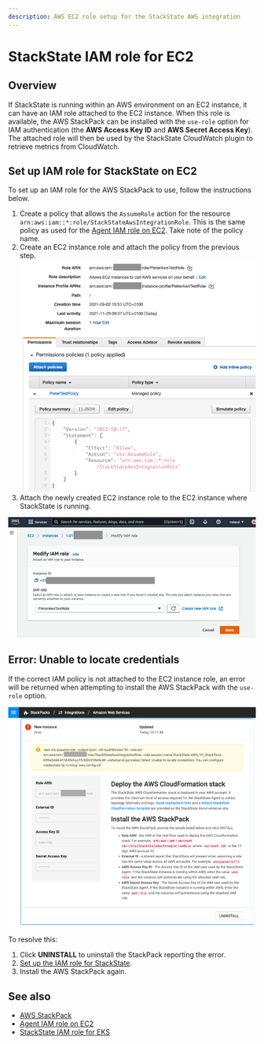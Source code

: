 ```yaml
---
description: AWS EC2 role setup for the StackState AWS integration
---
```


# StackState IAM role for EC2

## Overview

If StackState is running within an AWS environment on an EC2 instance, it can have an IAM role attached to the EC2 instance. When this role is available, the AWS StackPack can be installed with the `use-role` option for IAM authentication (the **AWS Access Key ID** and **AWS Secret Access Key**). The attached role will then be used by the StackState CloudWatch plugin to retrieve metrics from CloudWatch.

## Set up IAM role for StackState on EC2

To set up an IAM role for the AWS StackPack to use, follow the instructions below.

1. Create a policy that allows the `AssumeRole` action for the resource `arn:aws:iam::*:role/StackStateAwsIntegrationRole`. This is the same policy as used for the [Agent IAM role on EC2](aws.md#iam-role-for-agent-on-ec2). Take note of the policy name.
2. Create an EC2 instance role and attach the policy from the previous step. 
   ![Policy for AssumeRole](/.gitbook/assets/sts_on_ec2_aws_stp_02.png)
3. Attach the newly created EC2 instance role to the EC2 instance where StackState is running.

![Attach ](/.gitbook/assets/sts_on_ec2_aws_stp_03.png)

## Error: Unable to locate credentials

If the correct IAM policy is not attached to the EC2 instance role, an error will be returned when attempting to install the AWS StackPack with the `use-role` option.

![Failed AWS installation](/.gitbook/assets/sts_on_ec2_aws_stp_01.png)

To resolve this:

1. Click **UNINSTALL** to uninstall the StackPack reporting the error.
2. [Set up the IAM role for StackState](#set-up-iam-role-for-stackstate-on-ec2).
3. Install the AWS StackPack again.

## See also

* [AWS StackPack](/stackpacks/integrations/aws/aws.md)
* [Agent IAM role on EC2](aws.md#iam-role-for-agent-on-ec2)
* [StackState IAM role for EKS](/stackpacks/integrations/aws/aws-sts-eks.md)
